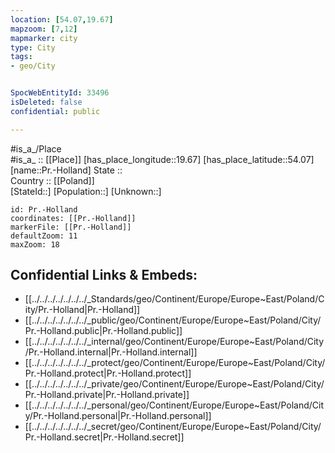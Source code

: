 ```yaml
---
location: [54.07,19.67] 
mapzoom: [7,12] 
mapmarker: city 
type: City
tags:
- geo/City


SpocWebEntityId: 33496
isDeleted: false
confidential: public

---
```

#is_a_/Place  
#is_a_ :: [[Place]] 
[has_place_longitude::19.67] 
[has_place_latitude::54.07] 
[name::Pr.-Holland] 
State ::  
Country :: [[Poland]]  
[StateId::] 
[Population::] 
[Unknown::] 


```leaflet
id: Pr.-Holland
coordinates: [[Pr.-Holland]] 
markerFile: [[Pr.-Holland]] 
defaultZoom: 11 
maxZoom: 18
```


## Confidential Links & Embeds: 
- [[../../../../../../../_Standards/geo/Continent/Europe/Europe~East/Poland/City/Pr.-Holland|Pr.-Holland]] 
- [[../../../../../../../_public/geo/Continent/Europe/Europe~East/Poland/City/Pr.-Holland.public|Pr.-Holland.public]] 
- [[../../../../../../../_internal/geo/Continent/Europe/Europe~East/Poland/City/Pr.-Holland.internal|Pr.-Holland.internal]] 
- [[../../../../../../../_protect/geo/Continent/Europe/Europe~East/Poland/City/Pr.-Holland.protect|Pr.-Holland.protect]] 
- [[../../../../../../../_private/geo/Continent/Europe/Europe~East/Poland/City/Pr.-Holland.private|Pr.-Holland.private]] 
- [[../../../../../../../_personal/geo/Continent/Europe/Europe~East/Poland/City/Pr.-Holland.personal|Pr.-Holland.personal]] 
- [[../../../../../../../_secret/geo/Continent/Europe/Europe~East/Poland/City/Pr.-Holland.secret|Pr.-Holland.secret]] 
